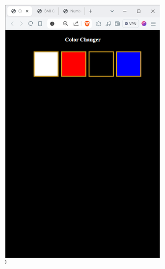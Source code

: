 ![Color Changer](https://github.com/iwhe/Basic-JavaScript-Application/blob/main/1.%20Color%20Changer/screenshot_color-changer.png))
